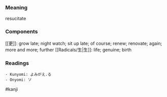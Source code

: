 ### Meaning

resucitate

### Components

[[更]]: grow late; night watch; sit up late; of course; renew; renovate; again; more and more; further [[Radicals/生|生]]: life; genuine; birth

### Readings

```
- Kunyomi: よみがえ.る
- Onyomi: ソ
```

#kanji